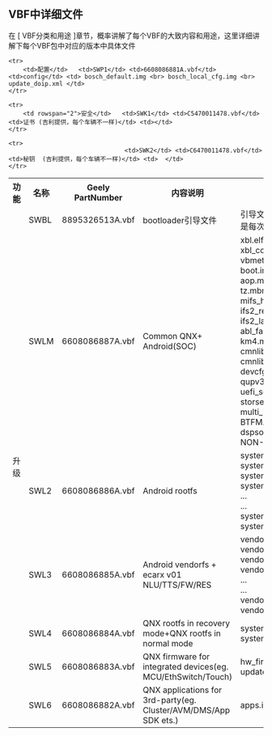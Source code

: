 
## VBF中详细文件

在 [ VBF分类和用途 ]章节，概率讲解了每个VBF的大致内容和用途，这里详细讲解下每个VBF包中对应的版本中具体文件


<table>
    <tr>
        <th>功能</th>  <th>名称</th>  <th>Geely PartNumber</th>  <th>内容说明</th> <th>详细文件</th>
    </tr>
    <tr>
        <td rowspan="7">升级</td>   <td>SWBL</td> <td>8895326513A.vbf</td> <td>bootloader引导文件</td> <td>引导文件，内容为空，但是每次刷写必须携带</td>
    </tr>
    <tr>
                                   <td>SWLM</td> <td>6608086887A.vbf</td> <td>Common QNX+ Android(SOC) </td>
                                   <td>xbl.elf<br>
xbl_config.elf<br>
vbmeta.img<br>
boot.img<br>
aop.mbn<br>
tz.mbn<br>
mifs_hyp_la.img<br>
ifs2_recovery_la.img<br>
ifs2_la.img<br>
abl_fastboot.elf<br>
km4.mbn<br>
cmnlib.mbn<br>
cmnlib64.mbn<br>
devcfg_auto.mbn<br>
qupv3fw.elf<br>
uefi_sec.mbn<br>
storsec.mbn<br>
multi_image.mbn<br>
BTFM.bin<br>
dspso.bin<br>
NON-HLOS.bin
                                   </td>
    </tr>
    <tr>
                                   <td>SWL2</td> <td>6608086886A.vbf</td> <td>Android rootfs </td>
                                   <td>
system_1.img <br>
system_2.img <br>
system_3.img <br>
system_4.img <br>
... <br>
... <br>
system_30.img <br>
system_31.img                                 
                                   </td>
    </tr>
    <tr>
                                   <td>SWL3</td> <td>6608086885A.vbf</td> <td>Android vendorfs + ecarx v01 NLU/TTS/FW/RES  </td>
                                   <td>
vendor_1.img <br>
vendor_2.img <br>
vendor_3.img <br>
vendor_4.img <br>
... <br>
... <br>
vendor_17.img <br>
vendor_18.img                                
                                   </td>
    </tr>
    <tr>
                                   <td>SWL4</td> <td>6608086884A.vbf</td> <td>QNX rootfs in recovery mode+QNX rootfs in normal mode </td>
                                   <td>
system_recovery_la.img <br>
system_la.img
                                   </td>
    </tr>
    <tr>
                                   <td>SWL5</td> <td>6608086883A.vbf</td> <td>QNX firmware for integrated devices(eg. MCU/EthSwitch/Touch)  </td> <td> hw_firmware.img<br> update_doip.xml </td>
    </tr>
    <tr>
                                   <td>SWL6</td> <td>6608086882A.vbf</td> <td>QNX applications for 3rd-party(eg. Cluster/AVM/DMS/App SDK ets.)  </td> <td> apps.img </td>
    </tr>


    <tr>
        <td>配置</td>   <td>SWP1</td> <td>6608086881A.vbf</td> <td>config</td> <td> bosch_default.img <br> bosch_local_cfg.img <br> update_doip.xml </td>
    </tr>

    <tr>
        <td rowspan="2">安全</td>   <td>SWK1</td> <td>C5470011478.vbf</td> <td>证书 (吉利提供，每个车辆不一样)</td> <td></td>
    </tr>

    <tr>        
                                    <td>SWK2</td> <td>C6470011478.vbf</td> <td>秘钥  (吉利提供，每个车辆不一样)</td> <td>  </td>
    </tr>

</table>
